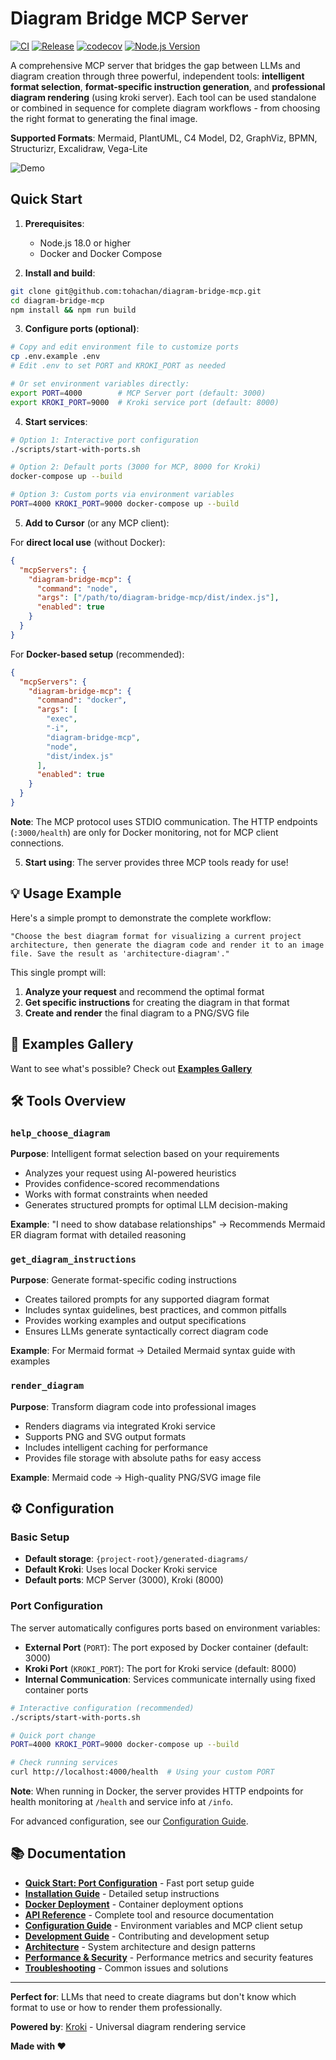 # Diagram Bridge MCP Server

[![CI](https://github.com/tohachan/diagram-bridge-mcp/actions/workflows/ci.yml/badge.svg)](https://github.com/tohachan/diagram-bridge-mcp/actions/workflows/ci.yml)
[![Release](https://github.com/tohachan/diagram-bridge-mcp/actions/workflows/release.yml/badge.svg)](https://github.com/tohachan/diagram-bridge-mcp/actions/workflows/release.yml)
[![codecov](https://codecov.io/gh/tohachan/diagram-bridge-mcp/branch/main/graph/badge.svg)](https://codecov.io/gh/tohachan/diagram-bridge-mcp)
[![Node.js Version](https://img.shields.io/badge/node-%3E%3D18.0.0-brightgreen)](https://nodejs.org/)

A comprehensive MCP server that bridges the gap between LLMs and diagram creation through three powerful, independent tools: **intelligent format selection**, **format-specific instruction generation**, and **professional diagram rendering** (using kroki server). Each tool can be used standalone or combined in sequence for complete diagram workflows - from choosing the right format to generating the final image.

**Supported Formats**: Mermaid, PlantUML, C4 Model, D2, GraphViz, BPMN, Structurizr, Excalidraw, Vega-Lite

![Demo](docs/diagram-briedge-mcp.gif)

##  Quick Start

1. **Prerequisites**:
   - Node.js 18.0 or higher
   - Docker and Docker Compose

2. **Install and build**:
```bash
git clone git@github.com:tohachan/diagram-bridge-mcp.git
cd diagram-bridge-mcp
npm install && npm run build
```

3. **Configure ports (optional)**:
```bash
# Copy and edit environment file to customize ports
cp .env.example .env
# Edit .env to set PORT and KROKI_PORT as needed

# Or set environment variables directly:
export PORT=4000        # MCP Server port (default: 3000)
export KROKI_PORT=9000  # Kroki service port (default: 8000)
```

4. **Start services**:
```bash
# Option 1: Interactive port configuration
./scripts/start-with-ports.sh

# Option 2: Default ports (3000 for MCP, 8000 for Kroki)
docker-compose up --build

# Option 3: Custom ports via environment variables
PORT=4000 KROKI_PORT=9000 docker-compose up --build
```

5. **Add to Cursor** (or any MCP client):

For **direct local use** (without Docker):
```json
{
  "mcpServers": {
    "diagram-bridge-mcp": {
      "command": "node",
      "args": ["/path/to/diagram-bridge-mcp/dist/index.js"],
      "enabled": true
    }
  }
}
```

For **Docker-based setup** (recommended):
```json
{
  "mcpServers": {
    "diagram-bridge-mcp": {
      "command": "docker",
      "args": [
        "exec", 
        "-i", 
        "diagram-bridge-mcp", 
        "node", 
        "dist/index.js"
      ],
      "enabled": true
    }
  }
}
```

**Note**: The MCP protocol uses STDIO communication. The HTTP endpoints (`:3000/health`) are only for Docker monitoring, not for MCP client connections.

5. **Start using**: The server provides three MCP tools ready for use!

## 💡 Usage Example

Here's a simple prompt to demonstrate the complete workflow:

```
"Choose the best diagram format for visualizing a current project architecture, then generate the diagram code and render it to an image file. Save the result as 'architecture-diagram'."
```

This single prompt will:
1. **Analyze your request** and recommend the optimal format
2. **Get specific instructions** for creating the diagram in that format
3. **Create and render** the final diagram to a PNG/SVG file

## 🎨 Examples Gallery

Want to see what's possible? Check out **[Examples Gallery](docs/examples.md)**

## 🛠️ Tools Overview

### `help_choose_diagram`
**Purpose**: Intelligent format selection based on your requirements

- Analyzes your request using AI-powered heuristics
- Provides confidence-scored recommendations  
- Works with format constraints when needed
- Generates structured prompts for optimal LLM decision-making

**Example**: "I need to show database relationships" → Recommends Mermaid ER diagram format with detailed reasoning

### `get_diagram_instructions`  
**Purpose**: Generate format-specific coding instructions

- Creates tailored prompts for any supported diagram format
- Includes syntax guidelines, best practices, and common pitfalls
- Provides working examples and output specifications
- Ensures LLMs generate syntactically correct diagram code

**Example**: For Mermaid format → Detailed Mermaid syntax guide with examples

### `render_diagram`
**Purpose**: Transform diagram code into professional images

- Renders diagrams via integrated Kroki service  
- Supports PNG and SVG output formats
- Includes intelligent caching for performance
- Provides file storage with absolute paths for easy access

**Example**: Mermaid code → High-quality PNG/SVG image file

## ⚙️ Configuration

### Basic Setup
- **Default storage**: `{project-root}/generated-diagrams/`
- **Default Kroki**: Uses local Docker Kroki service
- **Default ports**: MCP Server (3000), Kroki (8000)

### Port Configuration
The server automatically configures ports based on environment variables:

- **External Port** (`PORT`): The port exposed by Docker container (default: 3000)
- **Kroki Port** (`KROKI_PORT`): The port for Kroki service (default: 8000)
- **Internal Communication**: Services communicate internally using fixed container ports

```bash
# Interactive configuration (recommended)
./scripts/start-with-ports.sh

# Quick port change
PORT=4000 KROKI_PORT=9000 docker-compose up --build

# Check running services
curl http://localhost:4000/health  # Using your custom PORT
```

**Note**: When running in Docker, the server provides HTTP endpoints for health monitoring at `/health` and service info at `/info`.

For advanced configuration, see our [Configuration Guide](docs/configuration.md).

## 📚 Documentation

- **[Quick Start: Port Configuration](docs/quick-start-ports.md)** - Fast port setup guide
- **[Installation Guide](docs/installation.md)** - Detailed setup instructions
- **[Docker Deployment](docs/docker-deployment.md)** - Container deployment options  
- **[API Reference](docs/api-reference.md)** - Complete tool and resource documentation
- **[Configuration Guide](docs/configuration.md)** - Environment variables and MCP client setup
- **[Development Guide](docs/development.md)** - Contributing and development setup
- **[Architecture](docs/architecture.md)** - System architecture and design patterns
- **[Performance & Security](docs/performance.md)** - Performance metrics and security features  
- **[Troubleshooting](docs/troubleshooting.md)** - Common issues and solutions

---

**Perfect for**: LLMs that need to create diagrams but don't know which format to use or how to render them professionally.

**Powered by**: [Kroki](https://kroki.io) - Universal diagram rendering service

**Made with ❤️**
